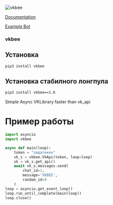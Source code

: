 ﻿![vkbee](https://github.com/asyncvk/vkbee/blob/master/vkbee/bgtio.png?raw=true)

[Documentation](https://asyncvk.github.io)

[Example Bot](https://pastebin.com/raw/hxhXPyb9)

### vkbee
## Установка
```bash
pip3 install vkbee
```
## Установка стабилного лонгпула
```bash
pip3 install vkbee==1.6
```


Simple Async VKLibrary faster than vk_api
# Пример работы
```python
import asyncio
import vkbee

async def main(loop):
    token = "сюдатокен"
    vk_s = vkbee.VkApi(token, loop=loop)
    vk = vk_s.get_api()
    await vk_s.messages.send(
        chat_id=1,
        message='VKBEE',
        random_id=0
    )
loop = asyncio.get_event_loop()
loop.run_until_complete(main(loop))
loop.close()
```



